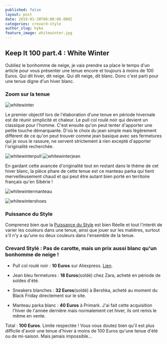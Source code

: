 ```yaml
---
published: false
layout: post
date: 2019-01-30T00:00:00.000Z
categories: crevard-style
author_slug: hyke
feature_image: whitewinter.jpg
---
```

## Keep It 100 part.4 : White Winter

Oubliez le bonhomme de neige, je vais prendre sa place le temps d'un article pour vous présenter une tenue encore et toujours à moins de 100 Euros. Qui dit hiver, dit neige. Qui dit neige, dit blanc. Donc c'est parti pour une tenue digne d'un hiver blanc.

### Zoom sur la tenue

![whitewinter]({{site.url}}/{{site.baseurl}}img/whitewinter.jpg)

Le premier objectif lors de l'élaboration d'une tenue en période hivernale est de réunir simplicité et chaleur. Le pull col roulé noir qui devient un classique pour l'homme. C'est ensuite qu'on peut tenter d'apporter une petite touche démarquante. D'où le choix du jean simple mais légèrement différent de ce qu'on peut trouver comme jean basique avec ses fermetures qui je vous le rassure, ne servent strictement à rien excepté d'apporter l'originalité recherchée.

![whitewinterpull]({{site.url}}/{{site.baseurl}}img/whitewinter_pull.jpg)
![whitewinterjean]({{site.url}}/{{site.baseurl}}img/whitewinter_jean.jpg)

En gardant cette avancée d'originalité tout en restant dans le thème de cet hiver blanc, la pièce phare de cette tenue est ce manteau parka qui tient merveilleusement chaud et qui peut être autant bien porté en territoire français qu'en Sibérie !

![whitewintermanteau]({{site.url}}/{{site.baseurl}}img/whitewinter_manteau.jpg)



![whitewintershoes]({{site.url}}/{{site.baseurl}}img/whitewinter_shoes.jpg)

### Puissance du Style

Comprenez bien que la [Puissance du Style](http://www.crevardstyle.com/La-Puissance-du-Style) est bien Réelle et tout l'interêt de varier les couleurs dans une tenue, ainsi que jouer sur les matières, surtout s'il n'y a qu'une ou deux couleurs dans l'ensemble de la tenue.

### Crevard Stylé : Pas de carotte, mais un prix aussi blanc qu'un bonhomme de neige !

* Pull col roulé noir : **10 Euros** sur Aliexpress. [Lien](https://fr.aliexpress.com/item/Hiver-Col-Haut-pais-Chandail-Chaud-Hommes-Col-Roul-Marque-Mens-Chandails-Slim-Fit-Pull-Hommes/32840487668.html?spm=a2g0s.9042311.0.0.40696c37NphVSg).

* Jean bleu fermetures : **18 Euros**(soldé) chez Zara, acheté en période de soldes d'été.

* Sneakers blanches : **32 Euros**(soldé) à Bershka, acheté au moment du Black Friday directement sur le site.

* Manteau parka blanc : **40 Euros** à Primark. J'ai fait cette acquisition l'hiver de l'année dernière mais normalement cet hiver, ils ont remis le même en vente.

Total : **100 Euros**. Limite respectée ! Vous vous doutez bien qu'il est plus difficile d'avoir une tenue d'hiver à moins de 100 Euros qu'une tenue d'été ou de mi-saison. Mais jamais impossible...

